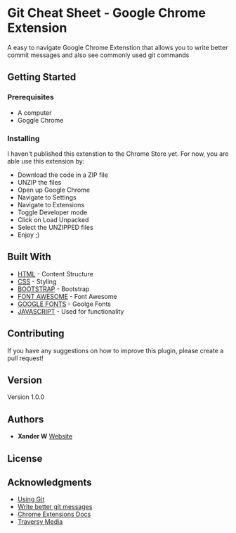 # Git Cheat Sheet - Google Chrome Extension

A easy to navigate Google Chrome Extenstion that allows you to write better commit messages and also see commonly used git commands

## Getting Started



### Prerequisites

* A computer
* Goggle Chrome


### Installing

I haven't published this extenstion to the Chrome Store yet. For now, you are able use this extension by:

* Download the code in a ZIP file
* UNZIP the files
* Open up Google Chrome
* Navigate to Settings
* Navigate to Extensions
* Toggle Developer mode
* Click on Load Unpacked
* Select the UNZIPPED files
* Enjoy ;) 


## Built With

* [HTML](https://developer.mozilla.org/en-US/docs/Web/HTML) - Content Structure
* [CSS](https://maven.apache.org/) - Styling
* [BOOTSTRAP](https://getbootstrap.com/docs/5.1/getting-started/introduction/) - Bootstrap
* [FONT AWESOME](https://fontawesome.com/) - Font Awesome
* [GOOGLE FONTS](https://fonts.google.com/) - Goolge Fonts
* [JAVASCRIPT](https://www.javascript.com/) - Used for functionality

## Contributing

If you have any suggestions on how to improve this plugin, please create a pull request!

## Version

Version 1.0.0

## Authors

* **Xander W** [Website](https://builtbythewildman.com)


## License


## Acknowledgments

* [Using Git](https://docs.github.com/en/get-started/using-git/about-git)
* [Write better git messages](https://www.freecodecamp.org/news/how-to-write-better-git-commit-messages/)
* [Chrome Extensions Docs](https://developer.chrome.com/docs/extensions/mv3/getstarted/)
* [Traversy Media](https://www.youtube.com/watch?v=wHZCYi1K664)
